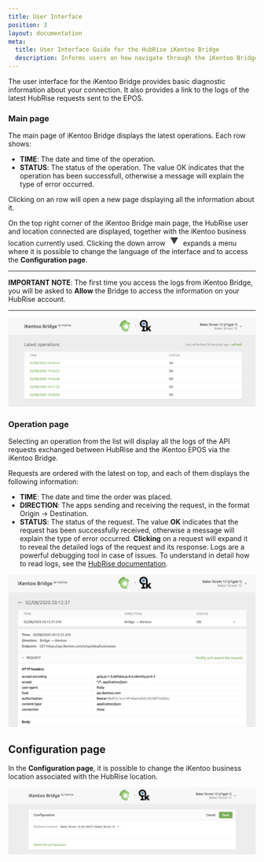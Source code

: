 ```yaml
---
title: User Interface
position: 3
layout: documentation
meta:
  title: User Interface Guide for the HubRise iKentoo Bridge
  description: Informs users on how navigate through the iKentoo Bridge created by HubRise to connect the iKentoo EPOS solution to HubRise.
---
```


The user interface for the iKentoo Bridge provides basic diagnostic information about your connection. It also provides a link to the logs of the latest HubRise requests sent to the EPOS.

### Main page

The main page of iKentoo Bridge displays the latest operations. Each row shows:

- **TIME**: The date and time of the operation.
- **STATUS**: The status of the operation. The value OK indicates that the operation has been successfull, otherwise a message will explain the type of error occurred.

Clicking on an row will open a new page displaying all the information about it.

On the top right corner of the iKentoo Bridge main page, the HubRise user and location connected are displayed, together with the iKentoo business location currently used. Clicking the down arrow <InlineImage width="28" height="21">![Down arrow icon](../images/001-arrow.jpg)</InlineImage> expands a menu where it is possible to change the language of the interface and to access the **Configuration page**.

---

**IMPORTANT NOTE**: The first time you access the logs from iKentoo Bridge, you will be asked to **Allow** the Bridge to access the information on your HubRise account.

---

![Main page](../images/003-en-2x-main-page-truncated.png)

### Operation page

Selecting an operation from the list will display all the logs of the API requests exchanged between HubRise and the iKentoo EPOS via the iKentoo Bridge.

Requests are ordered with the latest on top, and each of them displays the following information:

- **TIME**: The date and time the order was placed.
- **DIRECTION**: The apps sending and receiving the request, in the format Origin → Destination.
- **STATUS**: The status of the request. The value **OK** indicates that the request has been successfully received, otherwise a message will explain the type of error occurred.
  **Clicking** on a request will expand it to reveal the detailed logs of the request and its response. Logs are a powerful debugging tool in case of issues. To understand in detail how to read logs, see the [HubRise documentation](/docs/hubrise-logs/).

![Order page](../images/005-en-2x-operations-page.png)

## Configuration page

In the **Configuration page**, it is possible to change the iKentoo business location associated with the HubRise location.

![Configuration page](../images/002-en-2x-configuration-page.png)
